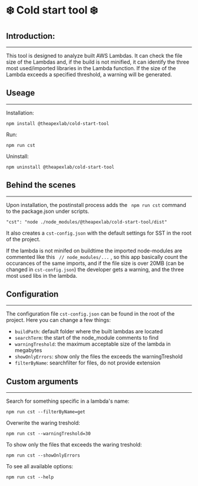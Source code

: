 # ❄️ Cold start tool ❄️

## Introduction:

---
This tool is designed to analyze built AWS Lambdas. It can check the file size of the Lambdas and, if the build is not minified, it can identify the three most used/imported libraries in the Lambda function. If the size of the Lambda exceeds a specified threshold, a warning will be generated.
## Useage
---

Installation:
``` 
npm install @theapexlab/cold-start-tool
```

Run:
```
npm run cst
```

Uninstall:
```
npm uninstall @theapexlab/cold-start-tool
```

## Behind the scenes
---
Upon installation, the postinstall process adds the ``` npm run cst``` command to the package.json under scripts. 
```
"cst": "node ./node_modules/@theapexlab/cold-start-tool/dist"
```
It also creates a ``` cst-config.json ``` with the default settings for SST in the root of the project.

If the lambda is not minifed on buildtime the imported node-modules are commented like this ``` // node_modules/...``` , so this app basically count the occurances of the same imports, and if the file size is over 20MB (can be changed in ```cst-config.json```) the developer gets a warning, and the three most used libs in the lambda.

## Configuration
___
The configuration file ```cst-config.json``` can be found in the root of the project. Here you can change a few things:

* ```buildPath```: default folder where the built lambdas are located
* ```searchTerm```: the start of the node_module comments to find
* ```warningTreshold```: the maximum acceptable size of the lambda in megabytes
* ```showOnlyErrors```: show only the files the exceeds the warningTreshold
* ```filterByName```: searchfilter for files, do not provide extension 
## Custom arguments
___

Search for something specific in a lambda's name: 
```
npm run cst --filterByName=get
```

Overwrite the waring treshold:
```
npm run cst --warningTreshold=30
```

To show only the files that exceeds the waring treshold:
```
npm run cst --showOnlyErrors
```

To see all available options:

```
npm run cst --help
```

